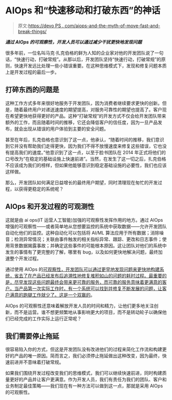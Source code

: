 # AIOps 和“快速移动和打破东西”的神话

> 原文:[https://devo PS . com/aiops-and-the-myth-of-move-fast-and-break-things/](https://devops.com/aiops-and-the-myth-of-move-fast-and-break-things/)

***通过 AIOps 的可观察性，开发人员可以通过减少干扰更快地发现问题***

很多年前，一位名叫马克·扎克伯格的鲜为人知的企业家对他的开发团队说了一句话，“快速行动，打破常规”。从那以后，开发团队坚持“快速行动，打破常规”的原则，快速开发远比处理一些小错误重要。在这种思维模式下，发现和修复问题本质上是开发过程的最后一步。

## 打碎东西的问题是

这种工作方式多年来很好地服务于开发团队，因为消费者继续要求更快的创新。但是，随着最终用户对递送速度的期望提高，对服务可靠性的期望也提高了。客户现在希望更快地获得更好的产品。这种“打破常规”的开发方式不仅会给开发团队带来额外的工作，而且随着时间的推移，它还会降低客户的信任度，因为一旦产品发布，就会出现从错误的用户体验到主要的安全问题。

甚至在年后，扎克伯格也意识到了这一点，他承认，“随着时间的推移，我们意识到它并没有帮助我们走得更快，因为我们不得不放慢速度来修复这些错误，它也没有提高我们的速度。”他意识到了这一点，以至于脸书团队在 2014 年正式将他们的口号改为“在稳定的基础设施上快速前进”。当然，在发生了这一切之后，扎克伯格不应该成为我们的榜样，但如果他能够意识到稳定基础设施的必要性，我们也应该这样做。

那么，开发团队如何满足日益增长的最终用户期望，同时清理现在匆忙的开发过程，以获得更稳定的系统呢？

## AIOps 和开发过程的可观测性

这就是由 ai ops(IT 运营人工智能)加强的可观察性发挥作用的地方。通过 AIOps 增强的可观察性——或者简单地从您想要监控的系统中获取数据——允许开发团队自动化他们的监控。这种自动化可以包括将 AI/ML 算法应用于所有数据；消除噪音；检测异常情况；关联由事件触发的相关指标异常、跟踪、更改和日志事件；使用背景数据揭露事故；并确定这些事件的可能根本原因。这让团队对他们的系统中发生的事情有了更完整的了解，哪里有 bug，以及如何更快地解决问题，最终加速整个开发过程。

通过使用 AIOps 的[可观察性，开发团队可以通过更早地发现问题来更快地构建系统，省去了在产品已经发布后追溯性地修复堆积如山的问题的耗时过程。最重要的是，尽早发现这些问题最终会带来更可靠的服务，而可靠的服务意味着更满意的客户。当产品第一次实际工作时，有一个系统可以找到并修复不断发展的问题，让客户满意的跑腿工作就少了。这是一个双赢的](https://www.moogsoft.com/blog/aiops/it-ops-observability)。

AIOps 的可观察性还意味着解放开发人员的时间和精力，让他们更多地关注创新，而不是运营。谁不想更频繁地从事影响更大的项目，而不是转动轮子以确保他们已经完成的工作实际上运行正常呢？

## 我们需要停止拖延

很容易陷入你的方式，但这是开发团队没有改进他们的过程来简化工作流和构建更好的产品的唯一原因。简而言之，我们必须停止拖延做出这种改变，因为最终，快速前进并不意味着打破常规。

如果我们围绕开发过程改变我们的思维模式，我们可以继续快速前进，同时构建质量更好的产品并让客户更满意。作为开发人员，我们有责任为我们的团队、客户和业务制定最佳策略——我们现在有一种方法可以做到这一点，那就是采用 AIOps 的可观察性。